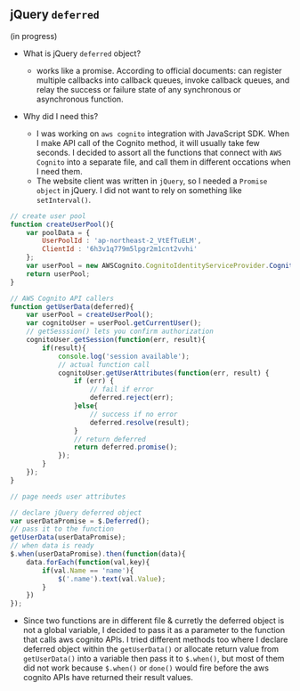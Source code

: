 ## jQuery `deferred`

(in progress)

- What is jQuery `deferred` object?
    - works like a promise. According to official documents: can register multiple callbacks into callback queues, invoke callback queues, and relay the success or failure state of any synchronous or asynchronous function.

- Why did I need this?
    - I was working on `aws cognito` integration with JavaScript SDK. When I make API call of the Cognito method, it will usually take few seconds. I decided to assort all the functions that connect with `AWS Cognito` into a separate file, and call them in different occations when I need them.
    - The website client was written in `jQuery`, so I needed a `Promise object` in jQuery. I did not want to rely on something like `setInterval()`.

```JavaScript
// create user pool
function createUserPool(){
    var poolData = {
        UserPoolId : 'ap-northeast-2_VtEfTuELM',
        ClientId : '6h3v1q779m5lpgr2m1cnt2vvhi'
    };
    var userPool = new AWSCognito.CognitoIdentityServiceProvider.CognitoUserPool(poolData);
    return userPool;
}

// AWS Cognito API callers
function getUserData(deferred){
    var userPool = createUserPool();
    var cognitoUser = userPool.getCurrentUser();
    // getSesssion() lets you confirm authorization
    cognitoUser.getSession(function(err, result){
        if(result){
            console.log('session available');
            // actual function call
            cognitoUser.getUserAttributes(function(err, result) {
                if (err) {
                    // fail if error
                    deferred.reject(err);
                }else{
                    // success if no error
                    deferred.resolve(result);
                }
                // return deferred
                return deferred.promise();
            });
        }
    });
}

```

```JavaScript
// page needs user attributes

// declare jQuery deferred object
var userDataPromise = $.Deferred();
// pass it to the function
getUserData(userDataPromise);
// when data is ready
$.when(userDataPromise).then(function(data){
    data.forEach(function(val,key){
        if(val.Name == 'name'){
            $('.name').text(val.Value);
        }
    })
});
```

- Since two functions are in different file & curretly the deferred object is not a global variable, I decided to pass it as a parameter to the function that calls aws cognito APIs. 
I tried different methods too where I declare deferred object within the `getUserData()` or allocate return value from `getUserData()` into a variable then pass it to `$.when()`, but most of them did not work because `$.when()` or `done()` would fire before the aws cognito APIs have returned their result values.